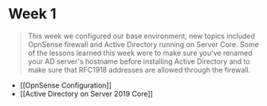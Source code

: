 # Week 1
> This week we configured our base environment, new topics included OpnSense firewall and Active Directory running on Server Core. Some of the lessons learned this week were to make sure you've renamed your AD server's hostname before installing Active Directory and to make sure that RFC1918 addresses are allowed through the firewall.
* [[OpnSense Configuration]]
* [[Active Directory on Server 2019 Core]]
